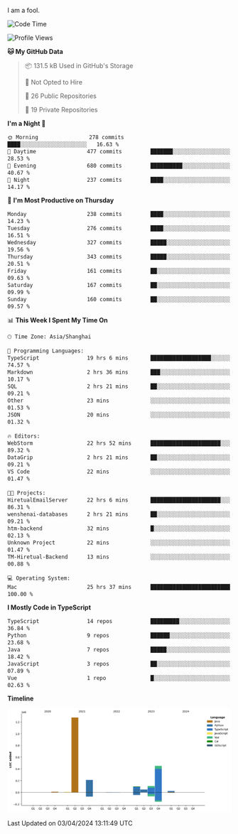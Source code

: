 I am a fool.

<!--START_SECTION:waka-->
![Code Time](http://img.shields.io/badge/Code%20Time-1%2C308%20hrs%2032%20mins-blue)

![Profile Views](http://img.shields.io/badge/Profile%20Views-0-blue)

**🐱 My GitHub Data** 

> 📦 131.5 kB Used in GitHub's Storage 
 > 
> 🚫 Not Opted to Hire
 > 
> 📜 26 Public Repositories 
 > 
> 🔑 19 Private Repositories 
 > 
**I'm a Night 🦉** 

```text
🌞 Morning                278 commits         ████░░░░░░░░░░░░░░░░░░░░░   16.63 % 
🌆 Daytime                477 commits         ███████░░░░░░░░░░░░░░░░░░   28.53 % 
🌃 Evening                680 commits         ██████████░░░░░░░░░░░░░░░   40.67 % 
🌙 Night                  237 commits         ████░░░░░░░░░░░░░░░░░░░░░   14.17 % 
```
📅 **I'm Most Productive on Thursday** 

```text
Monday                   238 commits         ████░░░░░░░░░░░░░░░░░░░░░   14.23 % 
Tuesday                  276 commits         ████░░░░░░░░░░░░░░░░░░░░░   16.51 % 
Wednesday                327 commits         █████░░░░░░░░░░░░░░░░░░░░   19.56 % 
Thursday                 343 commits         █████░░░░░░░░░░░░░░░░░░░░   20.51 % 
Friday                   161 commits         ██░░░░░░░░░░░░░░░░░░░░░░░   09.63 % 
Saturday                 167 commits         ██░░░░░░░░░░░░░░░░░░░░░░░   09.99 % 
Sunday                   160 commits         ██░░░░░░░░░░░░░░░░░░░░░░░   09.57 % 
```


📊 **This Week I Spent My Time On** 

```text
🕑︎ Time Zone: Asia/Shanghai

💬 Programming Languages: 
TypeScript               19 hrs 6 mins       ███████████████████░░░░░░   74.57 % 
Markdown                 2 hrs 36 mins       ███░░░░░░░░░░░░░░░░░░░░░░   10.17 % 
SQL                      2 hrs 21 mins       ██░░░░░░░░░░░░░░░░░░░░░░░   09.21 % 
Other                    23 mins             ░░░░░░░░░░░░░░░░░░░░░░░░░   01.53 % 
JSON                     20 mins             ░░░░░░░░░░░░░░░░░░░░░░░░░   01.32 % 

🔥 Editors: 
WebStorm                 22 hrs 52 mins      ██████████████████████░░░   89.32 % 
DataGrip                 2 hrs 21 mins       ██░░░░░░░░░░░░░░░░░░░░░░░   09.21 % 
VS Code                  22 mins             ░░░░░░░░░░░░░░░░░░░░░░░░░   01.47 % 

🐱‍💻 Projects: 
HiretualEmailServer      22 hrs 6 mins       ██████████████████████░░░   86.31 % 
wenshenai-databases      2 hrs 21 mins       ██░░░░░░░░░░░░░░░░░░░░░░░   09.21 % 
htm-backend              32 mins             █░░░░░░░░░░░░░░░░░░░░░░░░   02.13 % 
Unknown Project          22 mins             ░░░░░░░░░░░░░░░░░░░░░░░░░   01.47 % 
TM-Hiretual-Backend      13 mins             ░░░░░░░░░░░░░░░░░░░░░░░░░   00.88 % 

💻 Operating System: 
Mac                      25 hrs 37 mins      █████████████████████████   100.00 % 
```

**I Mostly Code in TypeScript** 

```text
TypeScript               14 repos            █████████░░░░░░░░░░░░░░░░   36.84 % 
Python                   9 repos             ██████░░░░░░░░░░░░░░░░░░░   23.68 % 
Java                     7 repos             █████░░░░░░░░░░░░░░░░░░░░   18.42 % 
JavaScript               3 repos             ██░░░░░░░░░░░░░░░░░░░░░░░   07.89 % 
Vue                      1 repo              █░░░░░░░░░░░░░░░░░░░░░░░░   02.63 % 
```



**Timeline**

![Lines of Code chart](https://raw.githubusercontent.com/VeejaLiu/VeejaLiu/master/assets/bar_graph.png)


 Last Updated on 03/04/2024 13:11:49 UTC
<!--END_SECTION:waka-->
